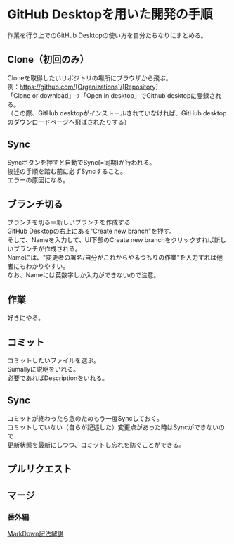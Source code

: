 # GitHub Desktopを用いた開発の手順
作業を行う上でのGitHub Desktopの使い方を自分たちなりにまとめる。

## Clone（初回のみ）  
Cloneを取得したいリポジトリの場所にブラウザから飛ぶ。  
例：https://github.com/[Organizations]/[Repository]  
「Clone or download」→「Open in desktop」でGithub desktopに登録される。  
（この際、GitHub desktopがインストールされていなければ、GitHub desktopのダウンロードページへ飛ばされたりする）  

## Sync
Syncボタンを押すと自動でSync(=同期)が行われる。  
後述の手順を踏む前に必ずSyncすること。  
エラーの原因になる。  

## ブランチ切る
ブランチを切る＝新しいブランチを作成する  
GitHub Desktopの右上にある"Create new branch"を押す。  
そして、Nameを入力して、UI下部のCreate new branchをクリックすれば新しいブランチが作成される。  
Nameには、"変更者の署名/自分がこれからやるつもりの作業"を入力すれば他者にもわかりやすい。  
なお、Nameには英数字しか入力ができないので注意。  

## 作業
好きにやる。

## コミット
コミットしたいファイルを選ぶ。  
Sumallyに説明をいれる。  
必要であればDescriptionをいれる。  

## Sync
コミットが終わったら念のためもう一度Syncしておく。  
コミットしていない（自らが記述した）変更点があった時はSyncができないので  
更新状態を最新にしつつ、コミットし忘れを防ぐことができる。  

## プルリクエスト

## マージ

### 番外編
[MarkDown記法解説](http://qiita.com/tbpgr/items/989c6badefff69377da7)
